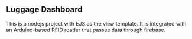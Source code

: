 <h2>Luggage Dashboard</h2>

This is a nodejs project with EJS as the view template. It is integrated with an Arduino-based RFID reader that passes data through firebase.
